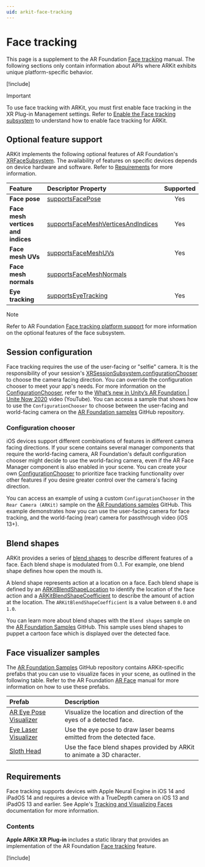 ```yaml
---
uid: arkit-face-tracking
---
```

# Face tracking

This page is a supplement to the AR Foundation [Face tracking](xref:arfoundation-face-tracking) manual. The following sections only contain information about APIs where ARKit exhibits unique platform-specific behavior.

[!include[](snippets/arf-docs-tip.md)]

> [!IMPORTANT]
> To use face tracking with ARKit, you must first enable face tracking in the XR Plug-in Management settings. Refer to [Enable the Face tracking subsystem](xref:arkit-project-config#enable-face-tracking) to understand how to enable face tracking for ARKit.

## Optional feature support

ARKit implements the following optional features of AR Foundation's [XRFaceSubsystem](xref:UnityEngine.XR.ARSubsystems.XRFaceSubsystem). The availability of features on specific devices depends on device hardware and software. Refer to [Requirements](#requirements) for more information. 

| Feature | Descriptor Property | Supported |
| :------ | :------------------ | :-------: |
| **Face pose** | [supportsFacePose](xref:UnityEngine.XR.ARSubsystems.XRFaceSubsystemDescriptor.supportsFacePose) | Yes |
| **Face mesh vertices and indices** | [supportsFaceMeshVerticesAndIndices](xref:UnityEngine.XR.ARSubsystems.XRFaceSubsystemDescriptor.supportsFaceMeshVerticesAndIndices) | Yes |
| **Face mesh UVs** | [supportsFaceMeshUVs](xref:UnityEngine.XR.ARSubsystems.XRFaceSubsystemDescriptor.supportsFaceMeshUVs) | Yes |
| **Face mesh normals** | [supportsFaceMeshNormals](xref:UnityEngine.XR.ARSubsystems.XRFaceSubsystemDescriptor.supportsFaceMeshNormals) | |
| **Eye tracking** |  [supportsEyeTracking](xref:UnityEngine.XR.ARSubsystems.XRFaceSubsystemDescriptor.supportsEyeTracking) | Yes |

> [!NOTE]
> Refer to AR Foundation [Face tracking platform support](xref:arfoundation-face-tracking-platform-support) for more information 
> on the optional features of the face subsystem.

## Session configuration

Face tracking requires the use of the user-facing or "selfie" camera. It is the responsibility of your session's [XRSessionSubsystem.configurationChooser](xref:UnityEngine.XR.ARSubsystems.XRSessionSubsystem.configurationChooser) to choose the camera facing direction. You can override the configuration chooser to meet your app's needs. For more information on the [ConfigurationChooser](xref:UnityEngine.XR.ARSubsystems.ConfigurationChooser), refer to the [What’s new in Unity’s AR Foundation | Unite Now 2020](https://www.youtube.com/watch?v=jBRxY2KnrUs&t=677s) video (YouTube). You can access a sample that shows how to use the `ConfigurationChooser` to choose between the user-facing and world-facing camera on the [AR Foundation samples](https://github.com/Unity-Technologies/arfoundation-samples/tree/5.1/Assets/Scenes/Configurations) GitHub repository.

### Configuration chooser

iOS devices support different combinations of features in different camera facing directions. If your scene contains several manager components that require the world-facing camera, AR Foundation's default configuration chooser might decide to use the world-facing camera, even if the AR Face Manager component is also enabled in your scene. You can create your own [ConfigurationChooser](xref:UnityEngine.XR.ARSubsystems.ConfigurationChooser) to prioritize face tracking functionality over other features if you desire greater control over the camera's facing direction.

You can access an example of using a custom `ConfigurationChooser` in the `Rear Camera (ARKit)` sample on the [AR Foundations samples](https://github.com/Unity-Technologies/arfoundation-samples/blob/5.1/Assets/Scenes/FaceTracking/WorldCameraWithUserFacingFaceTracking.unity) GitHub. This example demonstrates how you can use the user-facing camera for face tracking, and the world-facing (rear) camera for passthrough video (iOS 13+).

## Blend shapes

ARKit provides a series of [blend shapes](https://developer.apple.com/documentation/arkit/arfaceanchor/2928251-blendshapes?language=objc) to describe different features of a face. Each blend shape is modulated from 0..1. For example, one blend shape defines how open the mouth is.

A blend shape represents action at a location on a face. Each blend shape is defined by an [ARKitBlendShapeLocation](xref:UnityEngine.XR.ARKit.ARKitBlendShapeLocation) to identify the location of the face action and a [ARKitBlendShapeCoefficient](xref:UnityEngine.XR.ARKit.ARKitBlendShapeCoefficient) to describe the amount of action at the location. The `ARKitBlendShapeCoefficient` is a value between `0.0` and `1.0`.

You can learn more about blend shapes with the `Blend shapes` sample on the [AR Foundation Samples](https://github.com/Unity-Technologies/arfoundation-samples/blob/5.1/Assets/Scripts/Runtime/ARKitBlendShapeVisualizer.cs) GitHub. This sample uses blend shapes to puppet a cartoon face which is displayed over the detected face. 

## Face visualizer samples

The [AR Foundation Samples](https://github.com/Unity-Technologies/arfoundation-samples/tree/5.1) GitHub repository contains ARKit-specific prefabs that you can use to visualize faces in your scene, as outlined in the following table. Refer to the AR Foundation [AR Face](xref:arfoundation-face-tracking-arface) manual for more information on how to use these prefabs.

| Prefab | Description |
| :----- | :---------- |
| [AR Eye Pose Visualizer](https://github.com/Unity-Technologies/arfoundation-samples/blob/5.1/Assets/Prefabs/AR%20Eye%20Pose%20Visualizer.prefab) | Visualize the location and direction of the eyes of a detected face. |
| [Eye Laser Visualizer](https://github.com/Unity-Technologies/arfoundation-samples/blob/5.1/Assets/Prefabs/Eye%20Laser%20Prefab.prefab) | Use the eye pose to draw laser beams emitted from the detected face. |
| [Sloth Head](https://github.com/Unity-Technologies/arfoundation-samples/blob/5.1/Assets/Prefabs/SlothHead.prefab) | Use the face blend shapes provided by ARKit to animate a 3D character. |

<a id="requirements"></a>

## Requirements

Face tracking supports devices with Apple Neural Engine in iOS 14 and iPadOS 14 and requires a device with a TrueDepth camera on iOS 13 and iPadOS 13 and earlier. See Apple's [Tracking and Visualizing Faces](https://developer.apple.com/documentation/arkit/content_anchors/tracking_and_visualizing_faces?language=objc) documentation for more information.

### Contents

**Apple ARKit XR Plug-in** includes a static library that provides an implementation of the AR Foundation [Face tracking](xref:arfoundation-face-tracking) feature.

[!include[](snippets/apple-arkit-trademark.md)]
